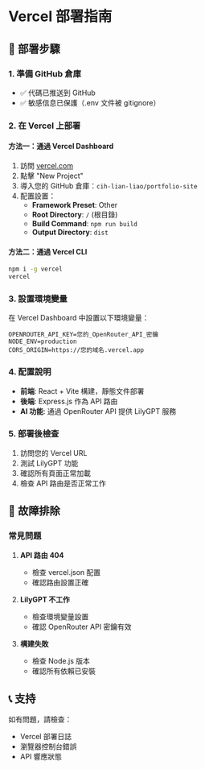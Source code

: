 # Vercel 部署指南

## 🚀 部署步驟

### 1. 準備 GitHub 倉庫
- ✅ 代碼已推送到 GitHub
- ✅ 敏感信息已保護（.env 文件被 gitignore）

### 2. 在 Vercel 上部署

#### 方法一：通過 Vercel Dashboard
1. 訪問 [vercel.com](https://vercel.com)
2. 點擊 "New Project"
3. 導入您的 GitHub 倉庫：`cih-lian-liao/portfolio-site`
4. 配置設置：
   - **Framework Preset**: Other
   - **Root Directory**: `/` (根目錄)
   - **Build Command**: `npm run build`
   - **Output Directory**: `dist`

#### 方法二：通過 Vercel CLI
```bash
npm i -g vercel
vercel
```

### 3. 設置環境變量

在 Vercel Dashboard 中設置以下環境變量：

```
OPENROUTER_API_KEY=您的_OpenRouter_API_密鑰
NODE_ENV=production
CORS_ORIGIN=https://您的域名.vercel.app
```

### 4. 配置說明

- **前端**: React + Vite 構建，靜態文件部署
- **後端**: Express.js 作為 API 路由
- **AI 功能**: 通過 OpenRouter API 提供 LilyGPT 服務

### 5. 部署後檢查

1. 訪問您的 Vercel URL
2. 測試 LilyGPT 功能
3. 確認所有頁面正常加載
4. 檢查 API 路由是否正常工作

## 🔧 故障排除

### 常見問題

1. **API 路由 404**
   - 檢查 vercel.json 配置
   - 確認路由設置正確

2. **LilyGPT 不工作**
   - 檢查環境變量設置
   - 確認 OpenRouter API 密鑰有效

3. **構建失敗**
   - 檢查 Node.js 版本
   - 確認所有依賴已安裝

## 📞 支持

如有問題，請檢查：
- Vercel 部署日誌
- 瀏覽器控制台錯誤
- API 響應狀態
